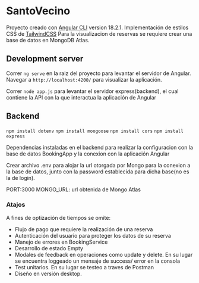 # SantoVecino

Proyecto creado con [Angular CLI](https://github.com/angular/angular-cli) version 18.2.1.
Implementación de estilos CSS de [TailwindCSS](https://tailwindcss.com/)
Para la visualizacion de reservas se requiere crear una base de datos en MongoDB Atlas.

## Development server

Correr `ng serve` en la raiz del proyecto para levantar el servidor de Angular. Navegar a `http://localhost:4200/` para visualizar la aplicación.

Correr `node app.js` para levantar el servidor express(backend), el cual contiene la API con la que
interactua la aplicación de Angular

## Backend

`npm install dotenv`
`npm install moogoose`
`npm install cors`
`npm install express`

Dependencias instaladas en el backend para realizar la configuracion con la base de datos BookingApp
y la conexion con la aplicación Angular

Crear archivo .env para alojar la url otorgada por Mongo para la conexion a la base de datos,
junto con la password establecida para dicha base(no es la de login).

PORT:3000
MONGO_URL: url obtenida de Mongo Atlas

### Atajos
A fines de optización de tiempos se omite:
- Flujo de pago que requiere la realización de una reserva
- Autenticación del usuario para proteger los datos de su reserva
- Manejo de errores en BookingService
- Desarrollo de estado Empty
- Modales de feedback en operaciones como update y delete. En su lugar se encuentra loggeado
un mensaje de success/ error en la consola
- Test unitarios. En su lugar se testeo a traves de Postman
- Diseño en versión desktop.  
